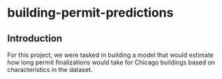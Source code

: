 # building-permit-predictions
## Introduction
For this project, we were tasked in building a model that would estimate how long permit finalizations would take for Chicago buildings based on characteristics in the dataset. 
